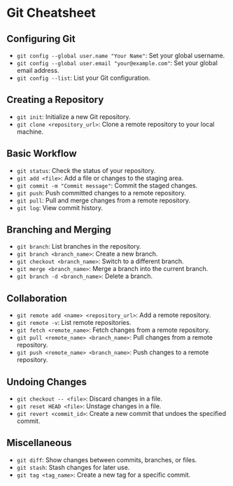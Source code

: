 # Git Cheatsheet

## Configuring Git

- `git config --global user.name "Your Name"`: Set your global username.
- `git config --global user.email "your@example.com"`: Set your global email address.
- `git config --list`: List your Git configuration.

## Creating a Repository

- `git init`: Initialize a new Git repository.
- `git clone <repository_url>`: Clone a remote repository to your local machine.

## Basic Workflow

- `git status`: Check the status of your repository.
- `git add <file>`: Add a file or changes to the staging area.
- `git commit -m "Commit message"`: Commit the staged changes.
- `git push`: Push committed changes to a remote repository.
- `git pull`: Pull and merge changes from a remote repository.
- `git log`: View commit history.

## Branching and Merging

- `git branch`: List branches in the repository.
- `git branch <branch_name>`: Create a new branch.
- `git checkout <branch_name>`: Switch to a different branch.
- `git merge <branch_name>`: Merge a branch into the current branch.
- `git branch -d <branch_name>`: Delete a branch.

## Collaboration

- `git remote add <name> <repository_url>`: Add a remote repository.
- `git remote -v`: List remote repositories.
- `git fetch <remote_name>`: Fetch changes from a remote repository.
- `git pull <remote_name> <branch_name>`: Pull changes from a remote repository.
- `git push <remote_name> <branch_name>`: Push changes to a remote repository.

## Undoing Changes

- `git checkout -- <file>`: Discard changes in a file.
- `git reset HEAD <file>`: Unstage changes in a file.
- `git revert <commit_id>`: Create a new commit that undoes the specified commit.

## Miscellaneous

- `git diff`: Show changes between commits, branches, or files.
- `git stash`: Stash changes for later use.
- `git tag <tag_name>`: Create a new tag for a specific commit.
